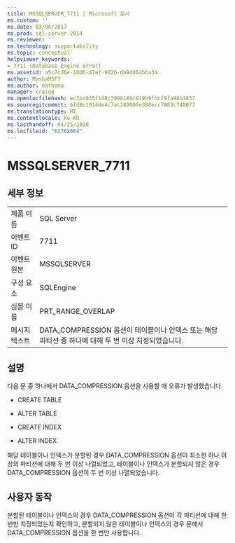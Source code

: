 ```yaml
---
title: MSSQLSERVER_7711 | Microsoft 문서
ms.custom: ''
ms.date: 03/06/2017
ms.prod: sql-server-2014
ms.reviewer: ''
ms.technology: supportability
ms.topic: conceptual
helpviewer_keywords:
- 7711 (Database Engine error)
ms.assetid: a5c7cd6e-18d6-47ef-902b-db9dd64bba34
author: MashaMSFT
ms.author: mathoma
manager: craigg
ms.openlocfilehash: ec3bd035f1d8c3998189c819b9fdcf9fa98b1037
ms.sourcegitcommit: 6fd8c1914de4c7ac24900fe388ecc7883c740077
ms.translationtype: MT
ms.contentlocale: ko-KR
ms.lasthandoff: 04/25/2020
ms.locfileid: "62762664"
---
```

# <a name="mssqlserver_7711"></a>MSSQLSERVER_7711
    
## <a name="details"></a>세부 정보  
  
|||  
|-|-|  
|제품 이름|SQL Server|  
|이벤트 ID|7711|  
|이벤트 원본|MSSQLSERVER|  
|구성 요소|SQLEngine|  
|심볼 이름|PRT_RANGE_OVERLAP|  
|메시지 텍스트|DATA_COMPRESSION 옵션이 테이블이나 인덱스 또는 해당 파티션 중 하나에 대해 두 번 이상 지정되었습니다.|  
  
## <a name="explanation"></a>설명  
 다음 문 중 하나에서 DATA_COMPRESSION 옵션을 사용할 때 오류가 발생했습니다.  
  
-   CREATE TABLE  
  
-   ALTER TABLE  
  
-   CREATE  INDEX  
  
-   ALTER INDEX  
  
 해당 테이블이나 인덱스가 분할된 경우 DATA_COMPRESSION 옵션이 최소한 하나 이상의 파티션에 대해 두 번 이상 나열되었고, 테이블이나 인덱스가 분할되지 않은 경우 DATA_COMPRESSION 옵션이 두 번 이상 나열되었습니다.  
  
## <a name="user-action"></a>사용자 동작  
 분할된 테이블이나 인덱스의 경우 DATA_COMPRESSION 옵션이 각 파티션에 대해 한 번만 지정되었는지 확인하고, 분할되지 않은 테이블이나 인덱스의 경우 문에서 DATA_COMPRESSION 옵션을 한 번만 사용합니다.  
  
  
